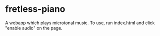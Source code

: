 # fretless-piano
A webapp which plays microtonal music. To use, run index.html and click "enable audio" on the page.
